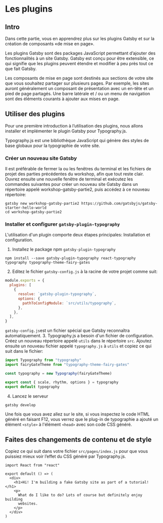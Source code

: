 # Les plugins
## Intro
Dans cette partie, vous en apprendrez plus sur les plugins Gatsby et sur la création de composants «de mise en page».

Les plugins Gatsby sont des packages JavaScript permettant d’ajouter des fonctionnalités à un site Gatsby. Gatsby est conçu pour être extensible, ce qui signifie que les plugins peuvent étendre et modifier à peu près tout ce que fait Gatsby.

Les composants de mise en page sont destinés aux sections de votre site que vous souhaitez partager sur plusieurs pages. Par exemple, les sites auront généralement un composant de présentation avec un en-tête et un pied de page partagés. Une barre latérale et / ou un menu de navigation sont des éléments courants à ajouter aux mises en page.

## Utiliser des plugins
Pour une première introduction à l’utilisation des plugins, nous allons installer et implémenter le plugin Gatsby pour Typography.js.

Typography.js est une bibliothèque JavaScript qui génère des styles de base globaux pour la typographie de votre site. 

### Créer un nouveau site Gatsby
Il est préférable de fermer la ou les fenêtres du terminal et les fichiers de projet des parties précédentes du workshop, afin que tout reste clair. Ouvrez ensuite une nouvelle fenêtre de terminal et exécutez les commandes suivantes pour créer un nouveau site Gatsby dans un répertoire appelé workshop-gatsby-partie2, puis accédez à ce nouveau répertoire:
```console
gatsby new workshop-gatsby-partie2 https://github.com/gatsbyjs/gatsby-starter-hello-world
cd workshop-gatsby-partie2
```
### Installer et configurer `gatsby-plugin-typography`
L'utilisation d'un plugin comporte deux étapes principales: Installation et configuration.
1. Installez le package npm `gatsby-plugin-typography`
```console
npm install --save gatsby-plugin-typography react-typography typography typography-theme-fairy-gates
```
2. Editez le fichier `gatsby-config.js` à la racine de votre projet comme suit:
```javascript
module.exports = {
  plugins: [
    {
      resolve: `gatsby-plugin-typography`,
      options: {
        pathToConfigModule: `src/utils/typography`,
      },
    },
  ],
}
```
`gatsby-config.js`est un fichier spécial que Gatsby reconnaîtra automatiquement.
3. Typography.js a besoin d'un fichier de configuration. Créez un nouveau répertoire appelé `utils` dans le répertoire `src`. Ajoutez ensuite un nouveau fichier appelé `typography.js` à `utils` et copiez ce qui suit dans le fichier:
```javascript
import Typography from "typography"
import fairyGateTheme from "typography-theme-fairy-gates"

const typography = new Typography(fairyGateTheme)

export const { scale, rhythm, options } = typography
export default typography
```
4. Lancez le serveur
```console
gatsby develop
```
Une fois que vous avez allez sur le site, si vous inspectez le code HTML généré en faisant F12, vous verrez que le plug-in de typographie a ajouté un élément `<style>` à l'élément `<head>` avec son code CSS généré.

## Faites des changements de contenu et de style
Copiez ce qui suit dans votre fichier `src/pages/index.js` pour que vous puissiez mieux voir l’effet du CSS généré par Typography.js.
```JSX
import React from "react"

export default () => (
  <div>
    <h1>Hi! I'm building a fake Gatsby site as part of a tutorial!</h1>
    <p>
      What do I like to do? Lots of course but definitely enjoy building
      websites.
    </p>
  </div>
)
```
